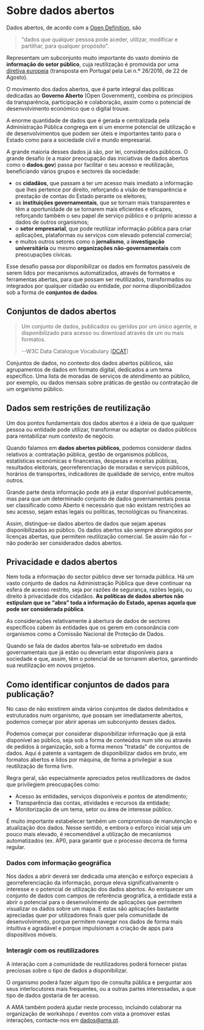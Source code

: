 # Sobre dados abertos

Dados abertos, de acordo com a [Open Definition](http://opendefinition.org/ "Open Definition"), são 

>"dados que qualquer pessoa pode aceder, utilizar, modificar e partilhar, para qualquer propósito". 

Representam um subconjunto muito importante do vasto domínio de **informação do setor público**, cuja reutilização é promovida por uma [diretiva europeia](http://ec.europa.eu/digital-agenda/en/european-legislation-reuse-public-sector-information "Diretiva PSI") (transposta em Portugal pela Lei n.º 26/2016, de 22 de Agosto).

O movimento dos dados abertos, que é parte integral das políticas dedicadas ao **Governo Aberto** (Open Government), combina os princípios da transparência, participação e colaboração, assim como o potencial de desenvolvimento económico que o digital trouxe. 

A enorme quantidade de dados que é gerada e centralizada pela Administração Pública congrega em si um enorme potencial de utilização e de desenvolvimentos que podem ser úteis e importantes tanto para o Estado como para a sociedade civil e mundo empresarial. 

A grande maioria desses dados já são, por lei, considerados públicos. O grande desafio (e a maior preocupação das iniciativas de dados abertos como o **dados.gov**) passa por facilitar o seu acesso e reutilização, beneficiando vários grupos e sectores da sociedade:

* os **cidadãos**, que passam a ter um acesso mais imediato a informação que lhes pertence por direito, reforçando a visão de transparência e prestação de contas do Estado perante os eleitores;
*	as **instituições governamentais**, que se tornam mais transparentes e têm a oportunidade de se tornarem mais eficientes e eficazes, reforçando também o seu papel de serviço público e o próprio acesso a dados de outros organismos;
*	o **setor empresarial**, que pode reutilizar informação pública para criar aplicações, plataformas ou serviços com elevado potencial comercial;
*	e muitos outros setores como o **jornalismo**, a **investigação universitária** ou mesmo **organizações não-governamentais** com preocupações cívicas. 

Esse desafio passa por disponibilizar os dados em formatos passíveis de serem lidos por mecanismos automatizados, através de formatos e ferramentas abertas, para que possam ser reutilizados, transformados ou integrados por qualquer cidadão ou entidade, por norma disponibilizados sob a forma de **conjuntos de dados**.

## Conjuntos de dados abertos

>Um conjunto de dados, publicados ou geridos por um único agente, e disponibilizado para acesso ou download através de um ou mais formatos.
>
>--W3C Data Catalogue Vocabulary ([DCAT](http://www.w3.org/TR/2014/REC-vocab-dcat-20140116/))

Conjuntos de dados, no contexto dos dados abertos públicos, são agrupamentos de dados em formato digital, dedicados a um tema específico. Uma lista de moradas de serviços de atendimento ao público, por exemplo, ou dados mensais sobre práticas de gestão ou contratação de um organismo público.

## Dados sem restrições de reutilização

Um dos pontos fundamentais dos dados abertos é a ideia de que qualquer pessoa ou entidade pode utilizar, transformar ou adaptar os dados públicos para rentabilizar num contexto de negócio.

Quando falamos em **dados abertos públicos**, podemos considerar dados relativos a: contratação pública, gestão de organismos públicos, estatísticas económicas e financeiras, despesas e receitas públicas, resultados eleitorais, georreferenciação de moradas e serviços públicos, horários de transportes, indicadores de qualidade de serviço, entre muitos outros. 

Grande parte desta informação pode até já estar disponível publicamente, mas para que um determinado conjunto de dados governamentais possa ser classificado como Aberto é necessário que não existam restrições ao seu acesso, sejam estas legais ou políticas, tecnológicas ou financeiras. 

Assim, distingue-se dados abertos de dados que sejam apenas disponibilizados ao público. Os dados abertos são sempre abrangidos por licenças abertas, que permitem reutilização comercial. Se assim não for – não poderão ser considerados dados abertos.

## Privacidade e dados abertos

Nem toda a informação do sector público deve ser tornada pública. Há um vasto conjunto de dados na Administração Pública que deve continuar na esfera de acesso restrito, seja por razões de segurança, razões legais, ou direito à privacidade dos cidadãos. **As políticas de dados abertos não estipulam que se “abra” toda a informação do Estado, apenas aquela que pode ser considerada pública**.

As considerações relativamente à abertura de dados de sectores específicos cabem às entidades que os gerem em consonância com organismos como a Comissão Nacional de Proteção de Dados.

Quando se fala de dados abertos fala-se sobretudo em dados governamentais que já estão ou deveriam estar disponíveis para a sociedade e que, assim, têm o potencial de se tornarem abertos, garantindo sua reutilização em novos projetos. 

## Como identificar conjuntos de dados para publicação?

No caso de não existirem ainda vários conjuntos de dados delimitados e estruturados num organismo, que possam ser imediatamente abertos, podemos começar por abrir apenas um subconjunto desses dados.

Podemos começar por considerar disponibilizar informação que já está disponível ao público, seja sob a forma de conteúdos num site ou através de pedidos à organização, sob a forma menos "tratada" de conjuntos de dados. Aqui é patente a vantagem de disponibilizar dados em bruto, em formatos abertos e lidos por máquina, de forma a privilegiar a sua reutilização de forma livre.

Regra geral, são especialmente apreciados pelos reutilizadores de dados que privilegiem preocupações como:

*	Acesso às entidades, serviços disponíveis e pontos de atendimento;
*	Transparência das contas, atividades e recursos da entidade;
*	Monitorização de um tema, setor ou área de interesse público.

É muito importante estabelecer também um compromisso de manutenção e atualização dos dados. Nesse sentido, e embora o esforço inicial seja um pouco mais elevado, é recomendável a utilização de mecanismos automatizados (ex. API), para garantir que o processo decorra de forma regular.

### Dados com informação geográfica

Nos dados a abrir deverá ser dedicada uma atenção e esforço especiais à georreferenciação da informação, porque eleva significativamente o interesse e o potencial de utilização dos dados abertos. Ao enriquecer um conjunto de dados com campos de referência geográfica, a entidade está a abrir o potencial para o desenvolvimento de aplicações que permitem visualizar os dados sobre um mapa. E estas são aplicações bastante apreciadas quer por utilizadores finais quer pela comunidade de desenvolvimento, porque permitem navegar nos dados de forma mais intuitiva e agradável e porque impulsionam a criação de apps para dispositivos móveis. 

### Interagir com os reutilizadores

A interação com a comunidade de reutilizadores poderá fornecer pistas preciosas sobre o tipo de dados a disponibilizar. 

O organismo poderá fazer algum tipo de consulta pública e perguntar aos seus interlocutores mais frequentes, ou a outras partes interessadas, a que tipo de dados gostaria de ter acesso.

A AMA também poderá ajudar neste processo, incluindo colaborar na organização de workshops / eventos com vista a promover estas interações, contacte-nos em dados@ama.pt.







